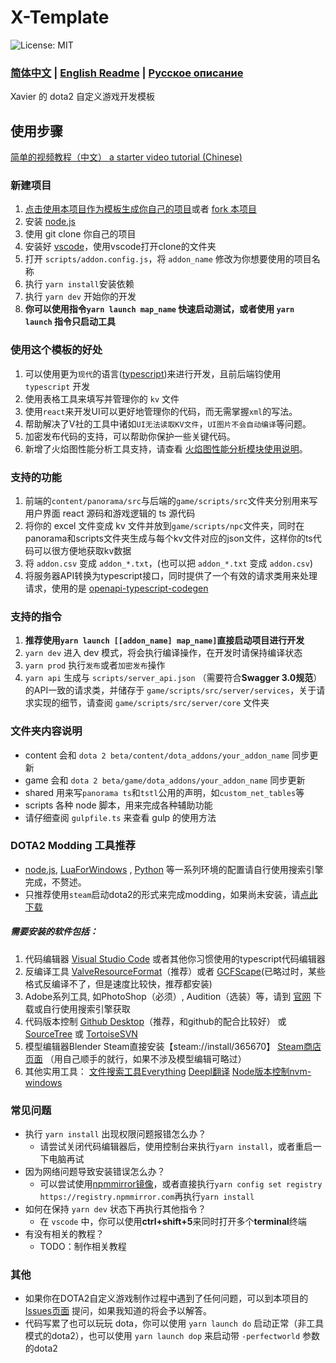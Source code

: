 # X-Template

![License: MIT](https://img.shields.io/badge/License-MIT-yellow.svg)
### [简体中文](https://github.com/XavierCHN/x-template?tab=readme-ov-file#x-template) | [English Readme](https://github.com/XavierCHN/x-template/blob/master/README.ENG.MD)  | [Русское описание](https://github.com/XavierCHN/x-template/blob/master/README.RU.MD)


Xavier 的 dota2 自定义游戏开发模板

## 使用步骤
[简单的视频教程（中文） a starter video tutorial (Chinese)](https://www.bilibili.com/video/BV1de4y1s7kw/?vd_source=9bc3eaf21f82a00973f08ff2dbcfd356)


### 新建项目
1. [点击使用本项目作为模板生成你自己的项目](https://github.com/XavierCHN/x-template/generate)或者 [fork 本项目](https://github.com/XavierCHN/x-template/fork)
2. 安装 [node.js](https://nodejs.org)
3. 使用 git clone 你自己的项目
4. 安装好 [vscode](https://code.visualstudio.com/download)，使用vscode打开clone的文件夹
5. 打开 `scripts/addon.config.js`，将 `addon_name` 修改为你想要使用的项目名称
6. 执行 `yarn install`安装依赖
7. 执行 `yarn dev` 开始你的开发
8. **你可以使用指令`yarn launch map_name` 快速启动测试，或者使用 `yarn launch` 指令只启动工具**


### 使用这个模板的好处
1. 可以使用更为`现代`的语言([typescript](https://www.typescriptlang.org/))来进行开发，且前后端钧使用 `typescript` 开发
2. 使用表格工具来填写并管理你的 `kv` 文件
3. 使用`react`来开发UI可以更好地管理你的代码，而无需掌握`xml`的写法。
4. 帮助解决了V社的工具中诸如`UI无法读取KV文件`，`UI图片不会自动编译`等问题。
5. 加密发布代码的支持，可以帮助你保护一些关键代码。
6. 新增了火焰图性能分析工具支持，请查看 [火焰图性能分析模块使用说明](https://github.com/XavierCHN/x-template/blob/master/game/scripts/src/utils/performance/flame_graph_profiler.md)。


### 支持的功能
1. 前端的`content/panorama/src`与后端的`game/scripts/src`文件夹分别用来写用户界面 react 源码和游戏逻辑的 ts 源代码
2. 将你的 excel 文件变成 kv 文件并放到`game/scripts/npc`文件夹，同时在panorama和scripts文件夹生成与每个kv文件对应的json文件，这样你的ts代码可以很方便地获取kv数据
3. 将 `addon.csv` 变成 `addon_*.txt`，(也可以把 `addon_*.txt` 变成 `addon.csv`)
4. 将服务器API转换为typescript接口，同时提供了一个有效的请求类用来处理请求，使用的是 [openapi-typescript-codegen](https://github.com/ferdikoomen/openapi-typescript-codegen)

### 支持的指令

1. **推荐使用`yarn launch [[addon_name] map_name]`直接启动项目进行开发**
2. `yarn dev` 进入 dev 模式，将会执行编译操作，在开发时请保持编译状态
3. `yarn prod` 执行`发布`或者`加密发布`操作
4. `yarn api` 生成与 `scripts/server_api.json` （需要符合**Swagger 3.0规范**）的API一致的请求类，并储存于 `game/scripts/src/server/services`，关于请求实现的细节，请查阅 `game/scripts/src/server/core` 文件夹

### 文件夹内容说明
-   content 会和 `dota 2 beta/content/dota_addons/your_addon_name` 同步更新
-   game 会和 `dota 2 beta/game/dota_addons/your_addon_name` 同步更新
-   shared 用来写`panorama ts`和`tstl`公用的声明，如`custom_net_tables`等
-   scripts 各种 node 脚本，用来完成各种辅助功能
-   请仔细查阅 `gulpfile.ts` 来查看 gulp 的使用方法


### DOTA2 Modding 工具推荐

- [node.js](https://nodejs.org/en/), [LuaForWindows](http://luabinaries.sourceforge.net/) , [Python](https://www.python.org/) 等一系列环境的配置请自行使用搜索引擎完成，不赘述。
- 只推荐使用`steam`启动dota2的形式来完成modding，如果尚未安装，请[点此下载](https://store.steampowered.com/about/)

##### 需要安装的软件包括：
1. 代码编辑器 [Visual Studio Code](https://code.visualstudio.com) 或者其他你习惯使用的typescript代码编辑器
2. 反编译工具 [ValveResourceFormat](https://github.com/SteamDatabase/ValveResourceFormat/releases)（推荐）或者 [GCFScape](https://nemstools.github.io/pages/GCFScape-Download.html)(已略过时，某些格式反编译不了，但是速度比较快，推荐都安装)
3. Adobe系列工具, 如PhotoShop（必须）, Audition（选装）等，请到 [官网](https://www.adobe.com/) 下载或自行使用搜索引擎获取
4. 代码版本控制 [Github Desktop](https://desktop.github.com/)（推荐，和github的配合比较好） 或 [SourceTree](https://www.sourcetreeapp.com/) 或 [TortoiseSVN](https://tortoisesvn.net/index.zh.html)
5. 模型编辑器Blender Steam直接安装【steam://install/365670】 [Steam商店页面](https://store.steampowered.com/app/365670/Blender/) （用自己顺手的就行，如果不涉及模型编辑可略过）
6. 其他实用工具： [文件搜索工具Everything](https://www.voidtools.com/zh-cn/) [Deepl翻译](https://www.deepl.com/translator) [Node版本控制nvm-windows](https://github.com/coreybutler/nvm-windows/releases)

### 常见问题
- 执行 `yarn install` 出现权限问题报错怎么办？
  - 请尝试关闭代码编辑器后，使用控制台来执行`yarn install`，或者重启一下电脑再试
- 因为网络问题导致安装错误怎么办？
  - 可以尝试使用[npmmirror镜像](https://npmmirror.com/)，或者直接执行`yarn config set registry https://registry.npmmirror.com`再执行`yarn install`
- 如何在保持 `yarn dev` 状态下再执行其他指令？
  - 在 `vscode` 中，你可以使用**ctrl+shift+5**来同时打开多个**terminal**终端
- 有没有相关的教程？
  - TODO：制作相关教程

### 其他
- 如果你在DOTA2自定义游戏制作过程中遇到了任何问题，可以到本项目的 [Issues页面](https://github.com/XavierCHN/x-template/issues) 提问，如果我知道的将会予以解答。
- 代码写累了也可以玩玩 dota，你可以使用 `yarn launch do` 启动正常（非工具模式的dota2），也可以使用 `yarn launch dop` 来启动带 `-perfectworld` 参数的dota2